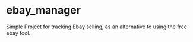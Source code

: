 ebay_manager
============
Simple Project for tracking Ebay selling, as an alternative to using the free ebay tool.
